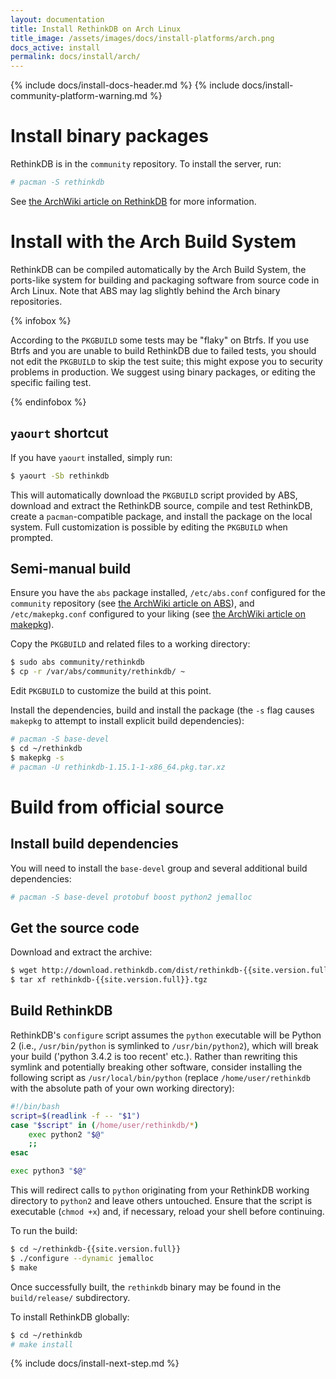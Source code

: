 ```yaml
---
layout: documentation
title: Install RethinkDB on Arch Linux
title_image: /assets/images/docs/install-platforms/arch.png
docs_active: install
permalink: docs/install/arch/
---
```

{% include docs/install-docs-header.md %}
{% include docs/install-community-platform-warning.md %}

# Install binary packages #

RethinkDB is in the `community` repository. To install the server, run:

```bash
# pacman -S rethinkdb
```

See [the ArchWiki article on RethinkDB][awr] for more information.

[awr]: https://wiki.archlinux.org/index.php/RethinkDB

# Install with the Arch Build System #

RethinkDB can be compiled automatically by the Arch Build System, the ports-like system for building and packaging software from source code in Arch Linux. Note that ABS may lag slightly behind the Arch binary repositories.

{% infobox %}

According to the `PKGBUILD` some tests may be "flaky" on Btrfs. If you use Btrfs and you are unable to build RethinkDB due to failed tests, you should not edit the `PKGBUILD` to skip the test suite; this might expose you to security problems in production. We suggest using binary packages, or editing the specific failing test.

{% endinfobox %}

## `yaourt` shortcut ##

If you have `yaourt` installed, simply run:

```bash
$ yaourt -Sb rethinkdb
```

This will automatically download the `PKGBUILD` script provided by ABS, download and extract the RethinkDB source, compile and test RethinkDB, create a `pacman`-compatible package, and install the package on the local system. Full customization is possible by editing the `PKGBUILD` when prompted.

## Semi-manual build ##

Ensure you have the `abs` package installed, `/etc/abs.conf` configured for the `community` repository (see [the ArchWiki article on ABS][abs]), and `/etc/makepkg.conf` configured to your liking (see [the ArchWiki article on makepkg][makepkg]).

[abs]: https://wiki.archlinux.org/index.php/Arch_Build_System#How_to_use_ABS
[makepkg]: https://wiki.archlinux.org/index.php/Makepkg

Copy the `PKGBUILD` and related files to a working directory:

```bash
$ sudo abs community/rethinkdb
$ cp -r /var/abs/community/rethinkdb/ ~
```

Edit `PKGBUILD` to customize the build at this point.

Install the dependencies, build and install the package (the `-s` flag causes `makepkg` to attempt to
install explicit build dependencies):

```bash
# pacman -S base-devel
$ cd ~/rethinkdb
$ makepkg -s
# pacman -U rethinkdb-1.15.1-1-x86_64.pkg.tar.xz
```


# Build from official source #

## Install build dependencies  ##

You will need to install the `base-devel` group and several additional build dependencies:

```bash
# pacman -S base-devel protobuf boost python2 jemalloc
```

## Get the source code ##

Download and extract the archive:

```bash
$ wget http://download.rethinkdb.com/dist/rethinkdb-{{site.version.full}}.tgz
$ tar xf rethinkdb-{{site.version.full}}.tgz
```

## Build RethinkDB ##

RethinkDB's `configure` script assumes the `python` executable will be Python 2 (i.e., `/usr/bin/python` is symlinked to `/usr/bin/python2`), which will break your build ('python 3.4.2 is too recent' etc.). Rather than rewriting this symlink and potentially breaking other software, consider installing the following script as `/usr/local/bin/python` (replace `/home/user/rethinkdb` with the absolute path of your own working directory):

```bash
#!/bin/bash
script=$(readlink -f -- "$1")
case "$script" in (/home/user/rethinkdb/*)
    exec python2 "$@"
    ;;
esac

exec python3 "$@"
```

This will redirect calls to `python` originating from your RethinkDB working directory to `python2` and leave others untouched. Ensure that the script is executable (`chmod +x`) and, if necessary, reload your shell before continuing.

To run the build:

```bash
$ cd ~/rethinkdb-{{site.version.full}}
$ ./configure --dynamic jemalloc
$ make
```

Once successfully built, the `rethinkdb` binary may be found in the `build/release/` subdirectory.  

To install RethinkDB globally:

```bash
$ cd ~/rethinkdb
# make install
```

{% include docs/install-next-step.md %}

